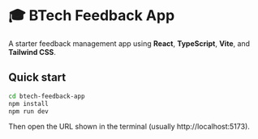 # 🎓 BTech Feedback App

A starter feedback management app using **React**, **TypeScript**, **Vite**, and **Tailwind CSS**.

## Quick start

```bash
cd btech-feedback-app
npm install
npm run dev
```

Then open the URL shown in the terminal (usually http://localhost:5173).
